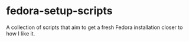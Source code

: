 fedora-setup-scripts
====================

A collection of scripts that aim to get a fresh Fedora installation closer to how I like it.
